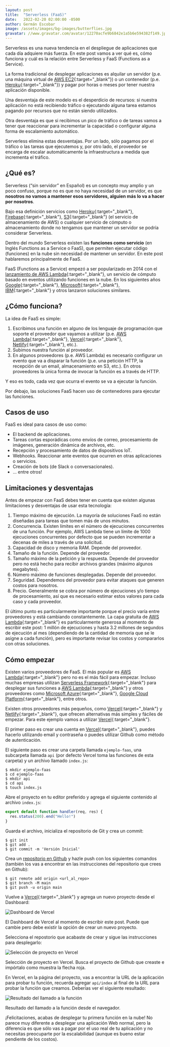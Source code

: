 ```yaml
---
layout: post
title:  "Serverless (FaaS)"
date:   2022-02-20 02:00:00 -0500
author: Germán Escobar
image: /assets/images/bg-images/butterflies.jpg
gravatar: //www.gravatar.com/avatar/12270acfe9b6842e1a5b6e594382f149.jpg?s=80
---
```


Serverless es una nueva tendencia en el despliegue de aplicaciones que cada día adquiere más fuerza. En este post vamos a ver qué es, cómo funciona y cuál es la relación entre Serverless y FaaS (Functions as a Service).<!-- more -->

La forma tradicional de desplegar aplicaciones es alquilar un servidor (p.e. una máquina virtual de [AWS EC2](https://aws.amazon.com/ec2/){:target="\_blank"}) o un contenedor (p.e. [Heroku](https://heroku.com/){:target="\_blank"}) y pagar por horas o meses por tener nuestra aplicación disponible.

Una desventaja de este modelo es el desperdicio de recursos: si nuestra aplicación no está recibiendo tráfico o ejecutando alguna tarea estamos pagando por recursos que no están siendo utilizados. 

Otra desventaja es que si recibimos un pico de tráfico o de tareas vamos a tener que reaccionar para incrementar la capacidad o configurar alguna forma de escalamiento automático.

Serverless elimina estas desventajas. Por un lado, sólo pagamos por el tráfico o las tareas que ejecutemos y, por otro lado, el proveedor se encarga de escalar automáticamente la infraestructura a medida que incrementa el tráfico.

## ¿Qué es?

Serverless (“sin servidor” en Español) es un concepto muy amplio y un poco confuso, porque no es que no haya necesidad de un servidor, es que **nosotros no vamos a mantener esos servidores, alguien más lo va a hacer por nosotros**.

Bajo esa definición servicios como [Heroku](https://heroku.com/){:target="\_blank"}, [Firebase](https://firebase.google.com/){:target="\_blank"}, [S3](https://aws.amazon.com/s3/){:target="\_blank"} (el servicio de almacenamiento de AWS) o cualquier servicio de cómputo o almacenamiento donde no tengamos que mantener un servidor se podría considerar Serverless.

Dentro del mundo Serverless existen las **funciones como servicio** (en Inglés Functions as a Service o FaaS), que permiten ejecutar código (funciones) en la nube sin necesidad de mantener un servidor. En este post hablaremos principalmente de FaaS.

FaaS (Functions as a Service) empezó a ser popularizado en 2014 con el [lanzamiento de AWS Lambda](https://www.youtube.com/watch?v=9eHoyUVo-yg){:target="\_blank"}, un servicio de cómputo basado en eventos utilizando funciones en la nube. En los siguientes años [Google](https://cloud.google.com/functions){:target="\_blank"}, [Microsoft](https://azure.microsoft.com/en-us/services/functions/){:target="\_blank"}, [IBM](https://www.ibm.com/cloud/functions){:target="\_blank"} y otros lanzaron soluciones similares.

## ¿Cómo funciona?

La idea de FaaS es simple:

1. Escribimos una función en alguno de los lenguaje de programación que soporte el proveedor que vayamos a utilizar (p.e. [AWS Lambda](https://aws.amazon.com/lambda/){:target="\_blank"}, [Vercel](https://vercel.com/){:target="\_blank"}, [Netlify](https://netlify.com/){:target="\_blank"}, etc.).
2. Subimos nuestra función al proveedor.
3. En algunos proveedores (p.e. AWS Lambda) es necesario configurar un evento que va a disparar la función (p.e. una petición HTTP, la recepción de un email, almacenamiento en S3, etc.). En otros proveedores la única forma de invocar la función es a través de HTTP.

Y eso es todo, cada vez que ocurra el evento se va a ejecutar la función.

Por debajo, las soluciones FaaS hacen uso de contenedores para ejecutar las funciones.

## Casos de uso

FaaS es ideal para casos de uso como:

* El backend de aplicaciones.
* Tareas cortas esporádicas como envíos de correo, procesamiento de imágenes, generación dinámica de archivos, etc.
* Recepción y procesamiento de datos de dispositivos IoT.
* Webhooks. Reaccionar ante eventos que ocurren en otras aplicaciones o servicios.
* Creación de bots (de Slack o conversacionales).
* … entre otros!

## Limitaciones y desventajas

Antes de empezar con FaaS debes tener en cuenta que existen algunas limitaciones y desventajas de usar esta tecnología:

1. Tiempo máximo de ejecución. La mayoría de soluciones FaaS no están diseñadas para tareas que tomen más de unos minutos.
2. Concurrencia. Existen límites en el número de ejecuciones concurrentes de una función. Por ejemplo, AWS Lambda tiene un límite de 1000 ejecuciones concurrentes por defecto que se pueden incrementar a decenas de miles a través de una solicitud.
3. Capacidad de disco y memoria RAM. Depende del proveedor.
4. Tamaño de la función. Depende del proveedor.
5. Tamaño máximo de la petición y la respuesta. Depende del proveedor pero no está hecho para recibir archivos grandes (máximo algunos megabytes).
6. Número máximo de funciones desplegadas. Depende del proveedor.
7. Seguridad. Dependemos del proveedor para evitar ataques que generen costos para nosotros.
8. Precio. Generalmente se cobra por número de ejecuciones y/o tiempo de procesamiento, así que es necesario estimar estos valores para cada caso y cada proveedor. 

El último punto es particularmente importante porque el precio varía entre proveedores y está cambiando constantemente. La capa gratuita de [AWS Lambda](https://aws.amazon.com/lambda/){:target="\_blank"} es particularmente generosa al momento de escribir este post: 1 millón de ejecuciones y hasta 3.2 millones de segundos de ejecución al mes (dependiendo de la cantidad de memoria que se le asigne a cada función), pero es importante revisar los costos y compararlos con otras soluciones.

## Cómo empezar

Existen varios proveedores de FaaS. El más popular es [AWS Lambda](https://aws.amazon.com/lambda/){:target="\_blank"} pero no es el más fácil para empezar. Incluso muchas empresas utilizan [Serverless Framework](https://www.serverless.com/){:target="\_blank"} para desplegar sus funciones a [AWS Lambda](https://aws.amazon.com/lambda/){:target="\_blank"} y otros proveedores como [Microsoft Azure](https://azure.microsoft.com/en-us/services/functions/){:target="\_blank"}, [Google Cloud Platform](https://cloud.google.com/functions){:target="\_blank"}, entre otros.

Existen otros proveedores más pequeños, como [Vercel](https://vercel.com/){:target="\_blank"} y [Netlify](https://netlify.com/){:target="\_blank"}, que ofrecen alternativas más simples y fáciles de empezar. Para este ejemplo vamos a utilizar [Vercel](https://vercel.com/){:target="\_blank"}.

El primer paso es crear una cuenta en [Vercel](https://vercel.com/){:target="\_blank"}, puedes hacerlo utilizando email y contraseña o puedes utilizar Github como método de autenticación.

El siguiente paso es crear una carpeta llamada `ejemplo-faas`, una subcarpeta llamada `api` (por defecto Vercel toma las funciones de esta carpeta) y un archivo llamado `index.js`:

```
$ mkdir ejemplo-faas
$ cd ejemplo-faas
$ mkdir api
$ cd api
$ touch index.js
```

Abre el proyecto en tu editor preferido y agrega el siguiente contenido al archivo `index.js`:

```js
export default function handler(req, res) {
  res.status(200).end("Hello!")
}
```

Guarda el archivo, inicializa el repositorio de Git y crea un commit:

```
$ git init
$ git add .
$ git commit -m 'Versión Inicial'
```

Crea un [repositorio en Github](https://github.com/new) y hazle push con los siguientes comandos (también los vas a encontrar en las instrucciones del repositorio que crees en Github):

```
$ git remote add origin <url_al_repo>
$ git branch -M main
$ git push -u origin main
```

Vuelve a [Vercel](https://vercel.com/){:target="\_blank"} y agrega un nuevo proyecto desde el Dashboard:

<img src="/assets/images/vercel-1.jpg" alt="Dashboard de Vercel" class="photo border">
<p class="photo-description">El Dashboard de Vercel al momento de escribir este post. Puede que cambie pero debe existir la opción de crear un nuevo proyecto.</p>

Selecciona el repostorio que acabaste de crear y sigue las instrucciones para desplegarlo:

<img src="/assets/images/vercel-2.jpg" alt="Selección de proyecto en Vercel" class="photo border">
<p class="photo-description">Selección de proyecto en Vercel. Busca el proyecto de Github que creaste e impórtalo como muestra la flecha roja.</p>

En Vercel, en la página del proyecto, vas a encontrar la URL de la aplicación para probar tu función, recuerda agregar `api/index` al final de la URL para probar la función que creamos. Deberías ver el siguiente resultado:

<img src="/assets/images/vercel-3.jpg" alt="Resultado del llamado a la función" class="photo border">
<p class="photo-description">Resultado del llamado a la función desde el navegador.</p>

¡Felicitaciones, acabas de desplegar tu primera función en la nube! No parece muy diferente a desplegar una aplicación Web normal, pero la diferencia es que sólo vas a pagar por el uso real de tu aplicación y no necesitas preocuparte por la escalabilidad (aunque es bueno estar pendiente de los costos).